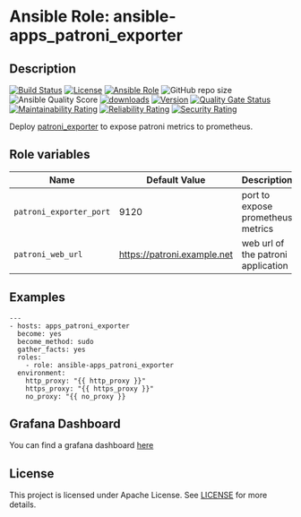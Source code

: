 # Ansible Role: ansible-apps_patroni_exporter

## Description

[![Build Status](https://travis-ci.com/lotusnoir/ansible-apps_patroni_exporter.svg?branch=master?style=flat)](https://travis-ci.com/lotusnoir/ansible-apps_patroni_exporter)
[![License](https://img.shields.io/badge/license-Apache--2.0-brightgreen?style=flat)](https://opensource.org/licenses/Apache-2.0)
[![Ansible Role](https://img.shields.io/badge/galaxy-apps_patroni_exporter-purple?style=flat)](https://galaxy.ansible.com/lotusnoir/apps_patroni_exporter)
![GitHub repo size](https://img.shields.io/github/repo-size/lotusnoir/ansible-apps_patroni_exporter?color=orange&style=flat)
![Ansible Quality Score](https://img.shields.io/ansible/quality/52260)
[![downloads](https://img.shields.io/ansible/role/d/52260)](https://galaxy.ansible.com/lotusnoir/apps_patroni_exporter)
[![Version](https://img.shields.io/github/release/lotusnoir/ansible-apps_patroni_exporter.svg)](https://github.com/lotusnoir/ansible-apps_patroni_exporter/releases/) 
[![Quality Gate Status](https://sonarcloud.io/api/project_badges/measure?project=lotusnoir_ansible-apps_patroni_exporter&metric=alert_status)](https://sonarcloud.io/dashboard?id=lotusnoir_ansible-apps_patroni_exporter)
[![Maintainability Rating](https://sonarcloud.io/api/project_badges/measure?project=lotusnoir_ansible-apps_patroni_exporter&metric=sqale_rating)](https://sonarcloud.io/dashboard?id=lotusnoir_ansible-apps_patroni_exporter)
[![Reliability Rating](https://sonarcloud.io/api/project_badges/measure?project=lotusnoir_ansible-apps_patroni_exporter&metric=reliability_rating)](https://sonarcloud.io/dashboard?id=lotusnoir_ansible-apps_patroni_exporter)
[![Security Rating](https://sonarcloud.io/api/project_badges/measure?project=lotusnoir_ansible-apps_patroni_exporter&metric=security_rating)](https://sonarcloud.io/dashboard?id=lotusnoir_ansible-apps_patroni_exporter)


Deploy [patroni_exporter](https://github.com/momorientes/patroni_exporter) to expose patroni metrics to prometheus.

## Role variables

| Name                     | Default Value                | Description                           |
| ------------------------ | ---------------------------- | --------------------------------------|
| `patroni_exporter_port` | 9120                         | port to expose prometheus metrics     |
| `patroni_web_url`       | https://patroni.example.net | web url of the patroni application   |

## Examples

	---
	- hosts: apps_patroni_exporter
	  become: yes
	  become_method: sudo
	  gather_facts: yes
	  roles:
	    - role: ansible-apps_patroni_exporter
	  environment: 
	    http_proxy: "{{ http_proxy }}"
	    https_proxy: "{{ https_proxy }}"
	    no_proxy: "{{ no_proxy }}


## Grafana Dashboard

You can find a grafana dashboard [here](https://grafana.com/grafana/dashboards/13556)


## License

This project is licensed under Apache License. See [LICENSE](/LICENSE) for more details.
